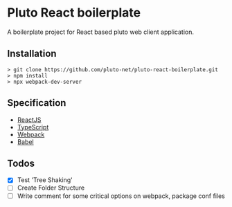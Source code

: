 # Pluto React boilerplate
A boilerplate project for React based pluto web client application.

## Installation
```
> git clone https://github.com/pluto-net/pluto-react-boilerplate.git
> npm install
> npx webpack-dev-server
```

## Specification
* [ReactJS](https://reactjs.org/)
* [TypeScript](http://www.typescriptlang.org/)
* [Webpack](https://webpack.js.org/)
* [Babel](https://babeljs.io/docs/en/)

## Todos
- [X] Test 'Tree Shaking'
- [ ] Create Folder Structure
- [ ] Write comment for some critical options on webpack, package conf files
